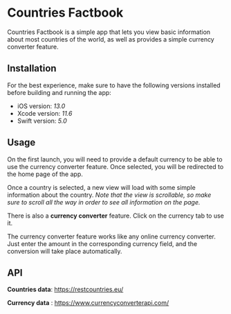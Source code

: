 # Countries Factbook

Countries Factbook is a simple app that lets you view basic information about most countries of the world, as well as provides a simple currency converter feature.

## Installation

For the best experience, make sure to have the following versions installed before building and running the app:

* iOS version: _13.0_
* Xcode version: _11.6_
* Swift version: _5.0_

## Usage

On the first launch, you will need to provide a default currency to be able to use the currency converter feature. Once selected, you will be redirected to the home page of the app.

Once a country is selected, a new view will load with some simple information about the country. _Note that the view is scrollable, so make sure to scroll all the way in order to see all information on the page._

There is also a **currency converter** feature. Click on the currency tab to use it.

The currency converter feature works like any online currency converter. Just enter the amount in the corresponding currency field, and the conversion will take place automatically.

## API

**Countries data**: https://restcountries.eu/

**Currency data** : https://www.currencyconverterapi.com/

